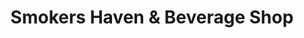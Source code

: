---
title: "Smokers Haven & Beverage Shop"
url: /chadbourn/smokers-haven-und-beverage-shop/
shop: Tabak
---